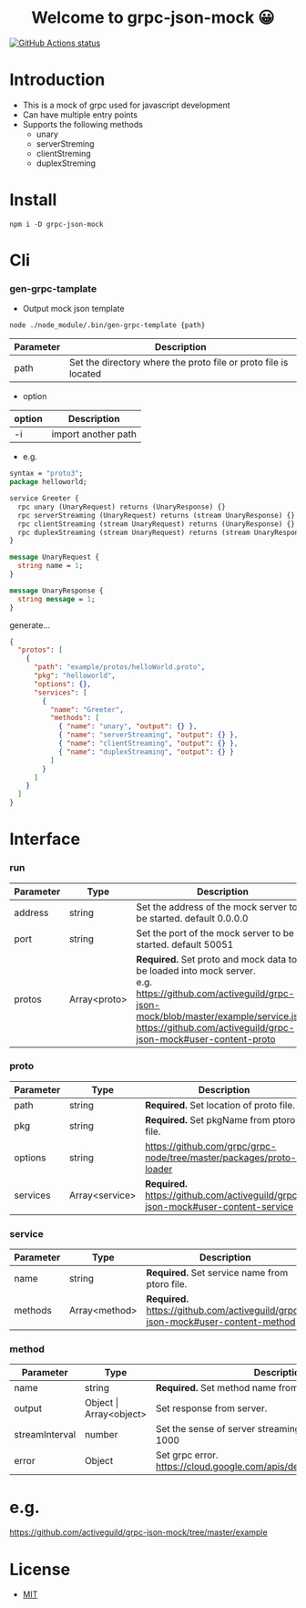 <h1 align="center">Welcome to grpc-json-mock 😀</h1>

<p align="left">
  <a href="https://github.com/actions/setup-node"><img alt="GitHub Actions status" src="https://github.com/activeguild/grpc-json-mock/workflows/automatic%20release/badge.svg" style="max-width:100%;"></a>
</p>

# Introduction

- This is a mock of grpc used for javascript development
- Can have multiple entry points
- Supports the following methods
  - unary
  - serverStreming
  - clientStreming
  - duplexStreming

# Install

```shell
npm i -D grpc-json-mock
```

# Cli

### gen-grpc-tamplate

- Output mock json template

```shell
node ./node_module/.bin/gen-grpc-template {path}
```

| Parameter | Description                                                     |
| --------- | --------------------------------------------------------------- |
| path      | Set the directory where the proto file or proto file is located |

- option

| option | Description         |
| ------ | ------------------- |
| -i     | import another path |

- e.g.

```helloWorld.proto
syntax = "proto3";
package helloworld;

service Greeter {
  rpc unary (UnaryRequest) returns (UnaryResponse) {}
  rpc serverStreaming (UnaryRequest) returns (stream UnaryResponse) {}
  rpc clientStreaming (stream UnaryRequest) returns (UnaryResponse) {}
  rpc duplexStreaming (stream UnaryRequest) returns (stream UnaryResponse) {}
}

message UnaryRequest {
  string name = 1;
}

message UnaryResponse {
  string message = 1;
}
```

generate...

```service.json
{
  "protos": [
    {
      "path": "example/protos/helloWorld.proto",
      "pkg": "helloworld",
      "options": {},
      "services": [
        {
          "name": "Greeter",
          "methods": [
            { "name": "unary", "output": {} },
            { "name": "serverStreaming", "output": {} },
            { "name": "clientStreaming", "output": {} },
            { "name": "duplexStreaming", "output": {} }
          ]
        }
      ]
    }
  ]
}
```

# Interface

### run

| Parameter | Type           | Description                                                                                                                                                                                                                            |
| --------- | -------------- | -------------------------------------------------------------------------------------------------------------------------------------------------------------------------------------------------------------------------------------- |
| address   | string         | Set the address of the mock server to be started. default 0.0.0.0                                                                                                                                                                      |
| port      | string         | Set the port of the mock server to be started. default 50051                                                                                                                                                                           |
| protos    | Array\<proto\> | <b>Required.</b> Set proto and mock data to be loaded into mock server. <br> e.g. https://github.com/activeguild/grpc-json-mock/blob/master/example/service.json <br> https://github.com/activeguild/grpc-json-mock#user-content-proto |

### proto

| Parameter | Type             | Description                                                                         |
| --------- | ---------------- | ----------------------------------------------------------------------------------- |
| path      | string           | <b>Required.</b> Set location of proto file.                                        |
| pkg       | string           | <b>Required.</b> Set pkgName from ptoro file.                                       |
| options   | string           | https://github.com/grpc/grpc-node/tree/master/packages/proto-loader                 |
| services  | Array\<service\> | <b>Required.</b> https://github.com/activeguild/grpc-json-mock#user-content-service |

### service

| Parameter | Type            | Description                                                                        |
| --------- | --------------- | ---------------------------------------------------------------------------------- |
| name      | string          | <b>Required.</b> Set service name from ptoro file.                                 |
| methods   | Array\<method\> | <b>Required.</b> https://github.com/activeguild/grpc-json-mock#user-content-method |

### method

| Parameter      | Type                      | Description                                                                  |
| -------------- | ------------------------- | ---------------------------------------------------------------------------- |
| name           | string                    | <b>Required.</b> Set method name from ptoro file.                            |
| output         | Object \| Array\<object\> | Set response from server.                                                    |
| streamInterval | number                    | Set the sense of server streaming.Unit is msec. default 1000                 |
| error          | Object                    | Set grpc error. <br> https://cloud.google.com/apis/design/errors#error_model |

# e.g.

https://github.com/activeguild/grpc-json-mock/tree/master/example

# License

- [MIT](https://github.com/activeguild/grpc-json-mock/blob/master/LICENSE)
